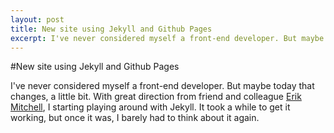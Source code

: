 ```yaml
---
layout: post
title: New site using Jekyll and Github Pages
excerpt: I've never considered myself a front-end developer. But maybe today that changes, a little bit. With great direction from friend and colleague Erik Mitchell, I starting playing around with Jekyll. It took a while to get it working, but once it was, I barely had to think about it again.
---
```


#New site using Jekyll and Github Pages

I've never considered myself a front-end developer. But maybe today that changes, a little bit. With great direction from friend and colleague [Erik Mitchell](http://www.twitter.com/mitc0185), I starting playing around with Jekyll. It took a while to get it working, but once it was, I barely had to think about it again.


